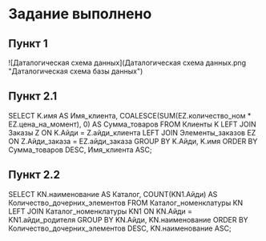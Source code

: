 # Задание выполнено

## Пункт 1
![Даталогическая схема данных](Даталогическая схема данных.png "Даталогическая схема базы данных")

## Пункт 2.1
SELECT K.имя AS Имя_клиента, COALESCE(SUM(EZ.количество_ном * EZ.цена_на_момент), 0) AS Сумма_товаров FROM Клиенты K 
LEFT JOIN Заказы Z ON K.Айди = Z.айди_клиента 
LEFT JOIN Элементы_заказов EZ ON Z.Айди_заказа = EZ.айди_заказа 
GROUP BY K.Айди, K.имя 
ORDER BY Сумма_товаров DESC, Имя_клиента ASC;

## Пункт 2.2
SELECT KN.наименование AS Каталог, COUNT(KN1.Айди) AS Количество_дочерних_элементов FROM Каталог_номенклатуры KN
LEFT JOIN Каталог_номенклатуры KN1 ON KN.Айди = KN1.айди_родителя
GROUP BY KN.Айди, KN.наименование
ORDER BY Количество_дочерних_элементов DESC, KN.наименование ASC;
